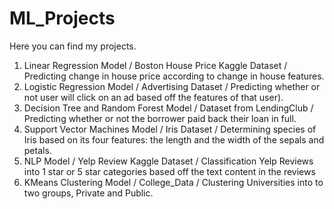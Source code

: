 # ML_Projects

Here you can find my projects. 

1. Linear Regression Model / Boston House Price Kaggle Dataset / Predicting change in house price according to change in house features.
2. Logistic Regression Model / Advertising Dataset / Predicting whether or not user will click on an ad based off the features of that user).
3. Decision Tree and Random Forest Model / Dataset from LendingClub / Predicting whether or not the borrower paid back their loan in full. 
4. Support Vector Machines Model / Iris Dataset / Determining species of Iris based on its four features: the length and the width of the sepals and petals.
5. NLP Model / Yelp Review Kaggle Dataset / Classification Yelp Reviews into 1 star or 5 star categories based off the text content in the reviews
6. KMeans Clustering Model / College_Data / Clustering  Universities into to two groups, Private and Public.
